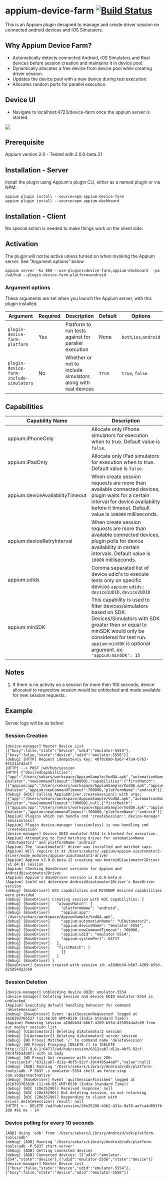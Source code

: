 # appium-device-farm [![Build Status](https://dev.azure.com/saikrishna321/ATD/_apis/build/status/AppiumTestDistribution.appium-device-farm?branchName=main)](https://dev.azure.com/saikrishna321/ATD/_build/latest?definitionId=11&branchName=main)

This is an Appium plugin designed to manage and create driver session on connected android devices and iOS Simulators.

## Why Appium Device Farm?

- Automatically detects connected Android, iOS Simulators and Real devices before session creation and maintains it in device pool.
- Dynamically allocates a free device from device pool while creating driver session.
- Updates the device pool with a new device during test execution.
- Allocates random ports for parallel execution.

## Device UI

- Navigate to localhost:4723/device-farm once the appium server is started.

<img src="./assets/demo.gif">

## Prerequisite

Appium version 2.0 - Tested with 2.0.0-beta.21

## Installation - Server

Install the plugin using Appium's plugin CLI, either as a named plugin or via NPM:

```
appium plugin install --source=npm appium-device-farm
appium plugin install --source=npm appium-dashboard
```

## Installation - Client

No special action is needed to make things work on the client side.

## Activation

The plugin will not be active unless turned on when invoking the Appium server. See "Argument options" below

```
appium server -ka 800 --use-plugins=device-farm,appium-dashboard  -pa /wd/hub --plugin-device-farm-platform=android
```

### Argument options

These arguments are set when you launch the Appium server, with this plugin installed.


|Argument|Required|Description|Default|Options|
|----|---|----------|------|-------|
|`plugin-device-farm-platform`| Yes | Platform to run tests against for parallel execution | None | `both`,`ios`,`android` |
|`plugin-device-farm-include-simulators`| No | Whether or not to include simulators along with real devices | `true` |`true`, `false`|

## Capabilities

| Capability Name                  | Description                                                                                                                                                                                    |
| -------------------------------- | ---------------------------------------------------------------------------------------------------------------------------------------------------------------------------------------------- |
| appium:iPhoneOnly                | Allocate only iPhone simulators for execution when to true. Default value is `false`.                                                                                                          |
| appium:iPadOnly                  | Allocate only iPad simulators for execution when to true. Default value is `false`.                                                                                                            |
| appium:deviceAvailabilityTimeout | When create session requests are more than available connected devices, plugin waits for a certain interval for device availability before it timeout. Default value is `180000` milliseconds. |
| appium:deviceRetryInterval       | When create session requests are more than available connected devices, plugin polls for device availability in certain intervals. Default value is `10000` milliseconds.                      |
| appium:udids                     | Comma separated list of device udid's to execute tests only on specific devices `appium:udids: device1UDID,device2UDID` |
| appium:minSDK                    | This capability is used to filter devices/simulators based on SDK. Devices/Simulators with SDK greater then or equal to minSDK would only be considered for test run. `appium:minSDK` is optional argument. ex: `'appium:minSDK': 15`   |


## Notes
1. If there is no activity on a session for more then 100 seconds, device allocated to respective session would be unblocked and made available for new session requests.


## Example

Server logs will be as below:

### Session Creation

```
[device-manager] Master Device List [{"busy":false,"state":"device","udid":"emulator-5554"},{"busy":false,"state":"device","udid":"emulator-5556"}]
[debug] [HTTP] Request idempotency key: 40f0c680-ba67-47a9-b763-95121afd2aff
[HTTP] --> POST /wd/hub/session
[HTTP] {"desiredCapabilities":{"app":"/Users/sekars/workspace/AppiumSample/VodQA.apk","automationName":"UIAutomator2","platformName":"Android","deviceName":"Android Emulator","newCommandTimeout":700000},"capabilities":{"firstMatch":[{"appium:app":"/Users/sekars/workspace/AppiumSample/VodQA.apk","appium:automationName":"UIAutomator2","appium:deviceName":"Android Emulator","appium:newCommandTimeout":700000,"platformName":"android"}]}}
[debug] [W3C] Calling AppiumDriver.createSession() with args: [{"app":"/Users/sekars/workspace/AppiumSample/VodQA.apk","automationName":"UIAutomator2","platformName":"Android","deviceName":"Android Emulator","newCommandTimeout":700000},null,{"firstMatch":[{"appium:app":"/Users/sekars/workspace/AppiumSample/VodQA.apk","appium:automationName":"UIAutomator2","appium:deviceName":"Android Emulator","appium:newCommandTimeout":700000,"platformName":"android"}]}]
[Appium] Plugins which can handle cmd 'createSession': device-manager (sessionless)
[Appium] Plugin device-manager (sessionless) is now handling cmd 'createSession'
[device-manager] Device UDID emulator-5554 is blocked for execution.
[Appium] Attempting to find matching driver for automationName 'UIAutomator2' and platformName 'android'
[Appium] The 'uiautomator2' driver was installed and matched caps.
[Appium] Will require it at /Users/sekars/.appium/appium-uiautomator2-driver/node_modules/appium-uiautomator2-driver
[Appium] Appium v2.0.0-beta.12 creating new AndroidUiautomator2Driver (v1.64.0) session
[Appium] Checking BaseDriver versions for Appium and AndroidUiautomator2Driver
[Appium] Appium's BaseDriver version is 8.0.0-beta.6
[Appium] Could not determine AndroidUiautomator2Driver's BaseDriver version
[debug] [BaseDriver] W3C capabilities and MJSONWP desired capabilities were provided
[debug] [BaseDriver] Creating session with W3C capabilities: {
[debug] [BaseDriver]   "alwaysMatch": {
[debug] [BaseDriver]     "platformName": "android",
[debug] [BaseDriver]     "appium:app": "/Users/sekars/workspace/AppiumSample/VodQA.apk",
[debug] [BaseDriver]     "appium:automationName": "UIAutomator2",
[debug] [BaseDriver]     "appium:deviceName": "emulator-5554",
[debug] [BaseDriver]     "appium:newCommandTimeout": 700000,
[debug] [BaseDriver]     "appium:udid": "emulator-5554",
[debug] [BaseDriver]     "appium:systemPort": 64717
[debug] [BaseDriver]   },
[debug] [BaseDriver]   "firstMatch": [
[debug] [BaseDriver]     {}
[debug] [BaseDriver]   ]
[debug] [BaseDriver] }
[BaseDriver] Session created with session id: a18dbb34-b6b7-4269-b55d-d25854da2c69
```

### Session Deletion

```
[device-manager] Unblocking device UDID: emulator-5554
[device-manager] Deleting Session and device UDID emulator-5554 is unblocked
[Appium] Executing default handling behavior for command 'deleteSession'
[debug] [BaseDriver] Event 'quitSessionRequested' logged at 1616393765527 (11:46:05 GMT+0530 (India Standard Time))
[Appium] Removing session a18dbb34-b6b7-4269-b55d-d25854da2c69 from our master session list
[debug] [UiAutomator2] Deleting UiAutomator2 session
[debug] [UiAutomator2] Deleting UiAutomator2 server session
[debug] [WD Proxy] Matched '/' to command name 'deleteSession'
[debug] [WD Proxy] Proxying [DELETE /] to [DELETE http://127.0.0.1:64717/wd/hub/session/6312cab7-d11a-4bf5-92cf-39c4f85a4a8f] with no body
[debug] [WD Proxy] Got response with status 200: {"sessionId":"6312cab7-d11a-4bf5-92cf-39c4f85a4a8f","value":null}
[debug] [ADB] Running '/Users/sekars/Library/Android/sdk/platform-tools/adb -P 5037 -s emulator-5554 shell am force-stop com.vodqareactnative'
[debug] [BaseDriver] Event 'quitSessionFinished' logged at 1616393765610 (11:46:05 GMT+0530 (India Standard Time))
[debug] [W3C (20e35290)] Received response: null
[debug] [W3C (20e35290)] But deleting session, so not returning
[debug] [W3C (20e35290)] Responding to client with driver.deleteSession() result: null
[HTTP] <-- DELETE /wd/hub/session/20e35290-43b2-431e-8a78-aefca4d092fb 200 491 ms - 14
```

### Device polling for every 10 seconds

```
[ADB] Using 'adb' from '/Users/sekars/Library/Android/sdk/platform-tools/adb'
[debug] [ADB] Running '/Users/sekars/Library/Android/sdk/platform-tools/adb -P 5037 start-server'
[debug] [ADB] Getting connected devices
[debug] [ADB] Connected devices: [{"udid":"emulator-5554","state":"device"},{"udid":"emulator-5556","state":"device"}]
[device-manager] Master Device List [{"busy":false,"state":"device","udid":"emulator-5554"},{"busy":false,"state":"device","udid":"emulator-5556"}]
```
